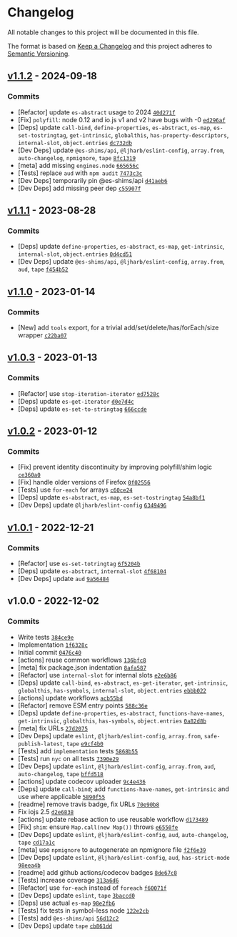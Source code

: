 # Changelog

All notable changes to this project will be documented in this file.

The format is based on [Keep a Changelog](https://keepachangelog.com/en/1.0.0/)
and this project adheres to [Semantic Versioning](https://semver.org/spec/v2.0.0.html).

## [v1.1.2](https://github.com/es-shims/Set/compare/v1.1.1...v1.1.2) - 2024-09-18

### Commits

- [Refactor] update `es-abstract` usage to 2024 [`40d271f`](https://github.com/es-shims/Set/commit/40d271f1f34d0b4d6c62bce45f715f7aec032076)
- [Fix] `polyfill`: node 0.12 and io.js v1 and v2 have bugs with -0 [`ed296af`](https://github.com/es-shims/Set/commit/ed296afda1033a6100368148998fb21f791e38b6)
- [Deps] update `call-bind`, `define-properties`, `es-abstract`, `es-map`, `es-set-tostringtag`, `get-intrinsic`, `globalthis`, `has-property-descriptors`, `internal-slot`, `object.entries` [`dc732db`](https://github.com/es-shims/Set/commit/dc732dbcb9210174d423a9fc3f0756a04179c619)
- [Dev Deps] update `@es-shims/api`, `@ljharb/eslint-config`, `array.from`, `auto-changelog`, `npmignore`, `tape` [`8fc1319`](https://github.com/es-shims/Set/commit/8fc131935cbe65d273d903ccf16f421bf28ee7f5)
- [meta] add missing `engines.node` [`665656c`](https://github.com/es-shims/Set/commit/665656cd2d459fd09fe7d528b567a55994aa2667)
- [Tests] replace `aud` with `npm audit` [`7473c3c`](https://github.com/es-shims/Set/commit/7473c3c5e4a8b5f3aa16001055fbe834ef910233)
- [Dev Deps] temporarily pin @es-shims/api [`d41aeb6`](https://github.com/es-shims/Set/commit/d41aeb6bfc32216aeca3d9af717b0c3781a20a55)
- [Dev Deps] add missing peer dep [`c55907f`](https://github.com/es-shims/Set/commit/c55907f29ce6e8143d87decd766d23b88a621f55)

## [v1.1.1](https://github.com/es-shims/Set/compare/v1.1.0...v1.1.1) - 2023-08-28

### Commits

- [Deps] update `define-properties`,  `es-abstract`, `es-map`, `get-intrinsic`, `internal-slot`, `object.entries` [`0d4cd51`](https://github.com/es-shims/Set/commit/0d4cd51eb51eb65a7788f4500c8b56512035929b)
- [Dev Deps] update `@es-shims/api`, `@ljharb/eslint-config`, `array.from`, `aud`, `tape` [`f454b52`](https://github.com/es-shims/Set/commit/f454b52fdd88eb4e6b44f9e6d374fe44309ad744)

## [v1.1.0](https://github.com/es-shims/Set/compare/v1.0.3...v1.1.0) - 2023-01-14

### Commits

- [New] add `tools` export, for a trivial add/set/delete/has/forEach/size wrapper [`c22ba07`](https://github.com/es-shims/Set/commit/c22ba074110077a0a2767869f3be301a650aeab4)

## [v1.0.3](https://github.com/es-shims/Set/compare/v1.0.2...v1.0.3) - 2023-01-13

### Commits

- [Refactor] use `stop-iteration-iterator` [`ed7528c`](https://github.com/es-shims/Set/commit/ed7528cc769ab313c1a1f27ff715135947e85a39)
- [Deps] update `es-get-iterator` [`d0e7d4c`](https://github.com/es-shims/Set/commit/d0e7d4cdb777b6451d038f74c162489dd343ecf5)
- [Deps] update `es-set-to-stringtag` [`666ccde`](https://github.com/es-shims/Set/commit/666ccde4117ccafef2f848af54f6cd1133694066)

## [v1.0.2](https://github.com/es-shims/Set/compare/v1.0.1...v1.0.2) - 2023-01-12

### Commits

- [Fix] prevent identity discontinuity by improving polyfill/shim logic [`ce360a0`](https://github.com/es-shims/Set/commit/ce360a0a4300b522c1e12f499f2075ad45507f75)
- [Fix] handle older versions of Firefox [`0f02556`](https://github.com/es-shims/Set/commit/0f02556c916a4224f31397602d33781f14af1116)
- [Tests] use `for-each` for arrays [`c60ce24`](https://github.com/es-shims/Set/commit/c60ce24158e1b3b861fc357e327fd358bbe29419)
- [Deps] update `es-abstract`, `es-map`, `es-set-tostringtag` [`54a8bf1`](https://github.com/es-shims/Set/commit/54a8bf17a6ef7cc7a5d2fb74b59f51ae3453c71b)
- [Dev Deps] update `@ljharb/eslint-config` [`6349496`](https://github.com/es-shims/Set/commit/6349496e2f01dcb908e4a2410d5fcb0c9050babb)

## [v1.0.1](https://github.com/es-shims/Set/compare/v1.0.0...v1.0.1) - 2022-12-21

### Commits

- [Refactor] use `es-set-totringtag` [`6f5204b`](https://github.com/es-shims/Set/commit/6f5204bb0245edd40c8cb76470dcea437c2253a7)
- [Deps] update `es-abstract`, `internal-slot` [`4f68104`](https://github.com/es-shims/Set/commit/4f68104cbfbbcc832d721553b1920503078685a7)
- [Dev Deps] update `aud` [`9a56484`](https://github.com/es-shims/Set/commit/9a56484e6fbffe3841ba69f0bd6e692fdd086b1b)

## v1.0.0 - 2022-12-02

### Commits

- Write tests [`384ce9e`](https://github.com/es-shims/Set/commit/384ce9ede2188380aadfb2158ae03e26a52779b7)
- Implementation [`1f6328c`](https://github.com/es-shims/Set/commit/1f6328c8c2dec4eb912f40a8e4f2afe0e85006c5)
- Initial commit [`0476c40`](https://github.com/es-shims/Set/commit/0476c4032a20949badb8f3b6803ff9af64e1e95f)
- [actions] reuse common workflows [`136bfc8`](https://github.com/es-shims/Set/commit/136bfc8957983effecc19e53a2b594e4fec8ddda)
- [meta] fix package.json indentation [`8afa587`](https://github.com/es-shims/Set/commit/8afa5872a9b30ab3279d304964240df8012da6d3)
- [Refactor] use `internal-slot` for internal slots [`e2e6b86`](https://github.com/es-shims/Set/commit/e2e6b86ed4dba40661ca2614eb8a74f51f0f47f0)
- [Deps] update `call-bind`, `es-abstract`, `es-get-iterator`, `get-intrinsic`, `globalthis`, `has-symbols`, `internal-slot`, `object.entries` [`ebbb022`](https://github.com/es-shims/Set/commit/ebbb022543db0f7dd8d64158b1d6b887bcf5f9b9)
- [actions] update workflows [`acb55bd`](https://github.com/es-shims/Set/commit/acb55bd3a0c57849f0497bc85bfcf75d45552fdc)
- [Refactor] remove ESM entry points [`588c36e`](https://github.com/es-shims/Set/commit/588c36ebff7ae3f73926bde671b8519d99362280)
- [Deps] update `define-properties`, `es-abstract`, `functions-have-names`, `get-intrinsic`, `globalthis`, `has-symbols`, `object.entries` [`0a82d8b`](https://github.com/es-shims/Set/commit/0a82d8b672bf66d19d4e99a73f2efa2ac9c8b7c4)
- [meta] fix URLs [`27d2075`](https://github.com/es-shims/Set/commit/27d2075c1c9a1cf0bb157ad13fe075aa2d20ee37)
- [Dev Deps] update `eslint`, `@ljharb/eslint-config`, `array.from`, `safe-publish-latest`, `tape` [`e9cf4b0`](https://github.com/es-shims/Set/commit/e9cf4b010b77f8d04c6608f0b7ae139e97f3da18)
- [Tests] add `implementation` tests [`5868b55`](https://github.com/es-shims/Set/commit/5868b55f1c7827be6674310f43b5eb95751463f7)
- [Tests] run `nyc` on all tests [`7390e29`](https://github.com/es-shims/Set/commit/7390e296e6ddae251dd37e814395fa2c473f582f)
- [Dev Deps] update `eslint`, `@ljharb/eslint-config`, `array.from`, `aud`, `auto-changelog`, `tape` [`bffd518`](https://github.com/es-shims/Set/commit/bffd5183ab5726dd48a36a8de079a467765fafb2)
- [actions] update codecov uploader [`9c4e436`](https://github.com/es-shims/Set/commit/9c4e436ef787d59a69899ecdf09ea3cdf10a2dd7)
- [Deps] update `call-bind`; add `functions-have-names`, `get-intrinsic` and use where applicable [`5890f55`](https://github.com/es-shims/Set/commit/5890f5535b53235118d870365ae8c49b1785bd42)
- [readme] remove travis badge, fix URLs [`70e90b8`](https://github.com/es-shims/Set/commit/70e90b8b154b13816ea89063155c297f99709af5)
- Fix iojs 2.5 [`d2e6838`](https://github.com/es-shims/Set/commit/d2e6838b246ca00fbb836fb51a1a435594488f40)
- [actions] update rebase action to use reusable workflow [`d173489`](https://github.com/es-shims/Set/commit/d173489e6cab54aec3389bffbabd41d722d3542d)
- [Fix] `shim`: ensure `Map.call(new Map())` throws [`e6550fe`](https://github.com/es-shims/Set/commit/e6550fe07d0be8bb69be3cf5972587a28fb96207)
- [Dev Deps] update `eslint`, `@ljharb/eslint-config`, `aud`, `auto-changelog`, `tape` [`cd17a1c`](https://github.com/es-shims/Set/commit/cd17a1c1c8d9b797b762a1d81e6340e68e9658dd)
- [meta] use `npmignore` to autogenerate an npmignore file [`f2f6e39`](https://github.com/es-shims/Set/commit/f2f6e3942cc2caef81e7260887f3a2fab3426970)
- [Dev Deps] update `eslint`, `@ljharb/eslint-config`, `aud`, `has-strict-mode` [`98eea4b`](https://github.com/es-shims/Set/commit/98eea4b1e7d68b1a46a21239eef0ef3457c229ef)
- [readme] add github actions/codecov badges [`8de67c8`](https://github.com/es-shims/Set/commit/8de67c82c0ce20e0bef24d79fa056fcb25042b93)
- [Tests] increase coverage [`313a6d6`](https://github.com/es-shims/Set/commit/313a6d607ca29aa9a49a17fa64a4990f8cc81a87)
- [Refactor] use `for-each` instead of `foreach` [`f60071f`](https://github.com/es-shims/Set/commit/f60071fe178e5850b6c3135949cdd0c175cdc056)
- [Dev Deps] update `eslint`, `tape` [`3baccd0`](https://github.com/es-shims/Set/commit/3baccd0e25717983cf509caa4931ed5dbedbc793)
- [Deps] use actual `es-map` [`98e2fb6`](https://github.com/es-shims/Set/commit/98e2fb696e42e509d929779a9a6f1b21608e6936)
- [Tests] fix tests in symbol-less node [`122e2cb`](https://github.com/es-shims/Set/commit/122e2cbf3e97d13f60384c42646ded03a9544f5b)
- [Tests] add `@es-shims/api` [`56d12c2`](https://github.com/es-shims/Set/commit/56d12c2dcc2201435635a67a9ff59b23e75157dd)
- [Dev Deps] update `tape` [`cb861dd`](https://github.com/es-shims/Set/commit/cb861dd9076f9571e19dbaaea9b4bb1d850ec08d)
